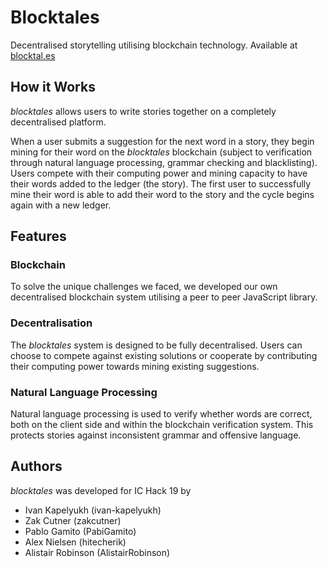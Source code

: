 # Blocktales

Decentralised storytelling utilising blockchain technology. Available at [blocktal.es](http://blocktal.es)

## How it Works

*blocktales* allows users to write stories together on a completely decentralised platform. 

When a user submits a suggestion for the next word in a story, they begin mining for their word on the *blocktales* blockchain (subject to verification through natural language processing, grammar checking and blacklisting). Users compete with their computing power and mining capacity to have their words added to the ledger (the story). The first user to successfully mine their word is able to add their word to the story and the cycle begins again with a new ledger.

## Features

### Blockchain

To solve the unique challenges we faced, we developed our own decentralised blockchain system utilising a peer to peer JavaScript library. 

### Decentralisation

The *blocktales* system is designed to be fully decentralised. Users can choose to compete against existing solutions or cooperate by contributing their computing power towards mining existing suggestions.

### Natural Language Processing

Natural language processing is used to verify whether words are correct, both on the client side and within the blockchain verification system. This protects stories against inconsistent grammar and offensive language.

## Authors

*blocktales* was developed for IC Hack 19 by

 - Ivan Kapelyukh (ivan-kapelyukh)
 - Zak Cutner (zakcutner)
 - Pablo Gamito (PabiGamito)
 - Alex Nielsen (hitecherik)
 - Alistair Robinson (AlistairRobinson)
